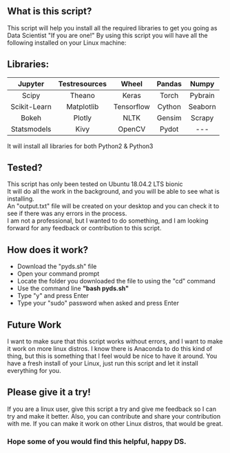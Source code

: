 ## What is this script?
This script will help you install all the required libraries to get you going as Data Scientist "If you are one!"
By using this script you will have all the following installed on your Linux machine:

## Libraries:
|    Jupyter   | Testresources |    Wheel   | Pandas |  Numpy  |
|:------------:|:-------------:|:----------:|:------:|:-------:|
|     Scipy    |     Theano    |    Keras   |  Torch | Pybrain |
| Scikit-Learn |   Matplotlib  | Tensorflow | Cython | Seaborn |
|     Bokeh    |     Plotly    |    NLTK    | Gensim |  Scrapy |
|  Statsmodels |      Kivy     |   OpenCV   |  Pydot |   ---   |

It will install all libraries for both Python2 & Python3

## Tested?
This script has only been tested on Ubuntu 18.04.2 LTS bionic<br>
It will do all the work in the background, and you will be able to see what is installing.<br>
An "output.txt" file will be created on your desktop and you can check it to see if there was any errors in the process.<br>
I am not a professional, but I wanted to do something, and I am looking forward for any feedback or contribution to this script.

## How does it work?
* Download the "pyds.sh" file 
* Open your command prompt 
* Locate the folder you downloaded the file to using the "cd" command 
* Use the command line <b>"bash pyds.sh"</b>
* Type "y" and press Enter
* Type your "sudo" password when asked and press Enter

## Future Work
I want to make sure that this script works without errors, and I want to make it work on more linux distros.
I know there is Anaconda to do this kind of thing, but this is something that I feel would be nice to have it around.
You have a fresh install of your Linux, just run this script and let it install everything for you.

## Please give it a try!
If you are a linux user, give this script a try and give me feedback so I can try and make it better. Also, you can contribute and share your contribution with me.
If you can make it work on other Linux distros, that would be great.

<h3> Hope some of you would find this helpful, happy DS.</h4>

